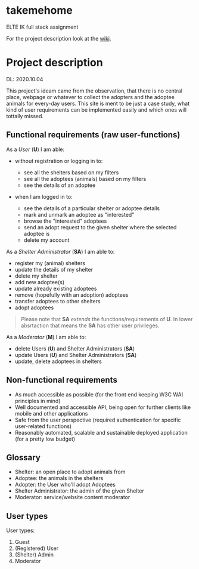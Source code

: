 # takemehome
ELTE IK full stack assignment

For the project description look at the [wiki](https://github.com/markkovari/takemehome/wiki).

# Project description

DL: 2020.10.04

This project's ideam came from the observation, that there is no central place, webpage or whatever to collect the adopters and the adoptee animals for every-day users. This site is ment to be just a case study, what kind of user requirements can be implemented easily and which ones will tottally missed.

## Functional requirements (raw user-functions)

As a *User* (<b>U</b>) I am able:
 - without registration or logging in to:
    - see all the shelters based on my filters
    - see all the adoptees (animals) based on my filters
    - see the details of an adoptee

 - when I am logged in to:
    - see the details of a particular shelter or adoptee details
    - mark and unmark an adoptee as "interested"
    - browse the "interested" adoptees
    - send an adopt request to the given shelter where the selected adoptee is
    - delete my account

As a *Shelter Administrator* (<b>SA</b>) I am able to:
  - register my (animal) shelters
  - update the details of my shelter
  - delete my shelter
  - add new adoptee(s)
  - update already existing adoptees
  - remove (hopefully with an adoption) adoptees
  - transfer adoptees to other shelters
  - adopt adoptees

> Please note that <b>SA</b> *extends* the functions/requirements of <b>U</b>. In lower absrtaction that means the <b>SA</b> has other user privileges.

As a *Moderator* (<b>M</b>) I am able to:
  - delete Users (<b>U</b>) and Shelter Administrators (<b>SA</b>)
  - update Users (<b>U</b>) and Shelter Administrators (<b>SA</b>)
  - update, delete adoptees in shelters

## Non-functional requirements

 - As much accessible as possible (for the front end keeping W3C WAI principles in mind)
 - Well documented and accessible API, being open for further clients like mobile and other applications
 - Safe from the user perspective (required authentication for specific user-related functions)
 - Reasonably automated, scalable and sustainable deployed application (for a pretty low budget)

## Glossary

 - Shelter: an open place to adopt animals from
 - Adoptee: the animals in the shelters
 - Adopter: the User who'll adopt Adoptees
 - Shelter Administrator: the admin of the given Shelter
 - Moderator: service/website content moderator

## User types

User types:

 1. Guest
 2. (Registered) User
 3. (Shelter) Admin
 4. Moderator
